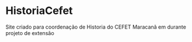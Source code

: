 # HistoriaCefet
Site criado para coordenação de Historia do CEFET Maracanã em durante projeto de extensão
